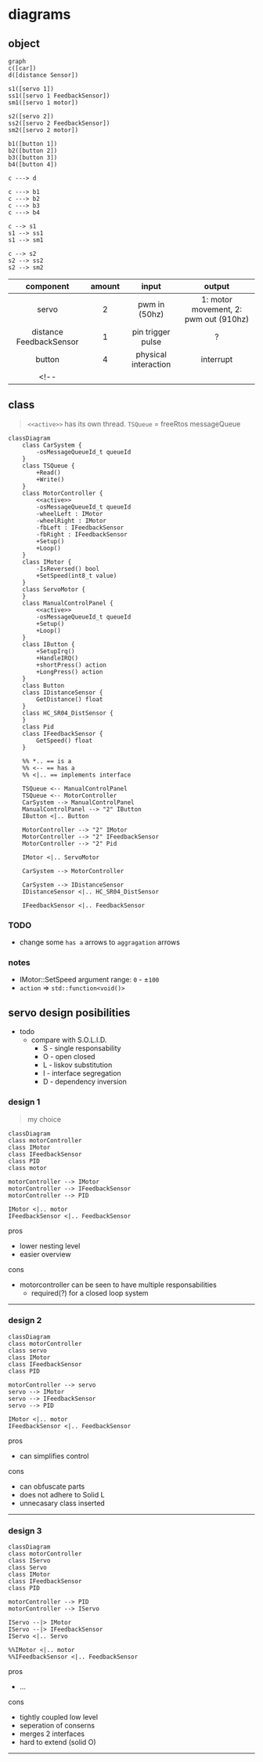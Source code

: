 # diagrams

## object

```mermaid
graph
c([car])
d([distance Sensor])

s1([servo 1])
ss1([servo 1 FeedbackSensor])
sm1([servo 1 motor])

s2([servo 2])
ss2([servo 2 FeedbackSensor])
sm2([servo 2 motor])

b1([button 1])
b2([button 2])
b3([button 3])
b4([button 4])

c ---> d

c ---> b1
c ---> b2
c ---> b3
c ---> b4

c --> s1
s1 --> ss1
s1 --> sm1

c --> s2
s2 --> ss2
s2 --> sm2
```

| component | amount | input | output |
| :---: | :---: | :---: | :---: |
| servo | 2 | pwm in (50hz) | 1: motor movement, 2: pwm out (910hz) |
| distance FeedbackSensor | 1 | pin trigger pulse | ? |
| button | 4 | physical interaction | interrupt |
<!-- |  |  |  | -->

## class

> `<<active>>` has its own thread. `TSQueue` = freeRtos messageQueue

```mermaid
classDiagram
    class CarSystem {
        -osMessageQueueId_t queueId
    }
    class TSQueue {
        +Read()
        +Write()
    }
    class MotorController {
        <<active>>
        -osMessageQueueId_t queueId
        -wheelLeft : IMotor
        -wheelRight : IMotor
        -fbLeft : IFeedbackSensor
        -fbRight : IFeedbackSensor 
        +Setup()
        +Loop()
    }
    class IMotor {
        -IsReversed() bool
        +SetSpeed(int8_t value)
    }
    class ServoMotor {
    }
    class ManualControlPanel {
        <<active>>
        -osMessageQueueId_t queueId
        +Setup()
        +Loop()
    }
    class IButton {
        +SetupIrq()
        +HandleIRQ()
        +shortPress() action
        +LongPress() action
    }
    class Button
    class IDistanceSensor {
        GetDistance() float
    }
    class HC_SR04_DistSensor {
    }
    class Pid
    class IFeedbackSensor {
        GetSpeed() float
    }

    %% *.. == is a
    %% <-- == has a
    %% <|.. == implements interface

    TSQueue <-- ManualControlPanel
    TSQueue <-- MotorController
    CarSystem --> ManualControlPanel
    ManualControlPanel --> "2" IButton
    IButton <|.. Button

    MotorController --> "2" IMotor
    MotorController --> "2" IFeedbackSensor
    MotorController --> "2" Pid

    IMotor <|.. ServoMotor

    CarSystem --> MotorController

    CarSystem --> IDistanceSensor
    IDistanceSensor <|.. HC_SR04_DistSensor

    IFeedbackSensor <|.. FeedbackSensor
```

### TODO

- change some `has a` arrows to `aggragation` arrows

### notes

- IMotor::SetSpeed argument range: `0` - ±`100`
- `action` => `std::function<void()>`

## servo design posibilities

- todo
  - compare with S.O.L.I.D.
    - S - single responsability
    - O - open closed
    - L - liskov substitution
    - I - interface segregation
    - D - dependency inversion

### design 1

> my choice

```mermaid
classDiagram
class motorController
class IMotor
class IFeedbackSensor
class PID
class motor

motorController --> IMotor
motorController --> IFeedbackSensor
motorController --> PID

IMotor <|.. motor
IFeedbackSensor <|.. FeedbackSensor
```

pros

- lower nesting level
- easier overview

cons

- motorcontroller can be seen to have multiple responsabilities
  - required(?) for a closed loop system

---

### design 2

```mermaid
classDiagram
class motorController
class servo
class IMotor
class IFeedbackSensor
class PID

motorController --> servo
servo --> IMotor
servo --> IFeedbackSensor
servo --> PID

IMotor <|.. motor
IFeedbackSensor <|.. FeedbackSensor
```

pros

- can simplifies control

cons

- can obfuscate parts
- does not adhere to Solid L
- unnecasary class inserted

---

### design 3

```mermaid
classDiagram
class motorController
class IServo
class Servo
class IMotor
class IFeedbackSensor
class PID

motorController --> PID
motorController --> IServo

IServo --|> IMotor
IServo --|> IFeedbackSensor
IServo <|.. Servo

%%IMotor <|.. motor
%%IFeedbackSensor <|.. FeedbackSensor

```

pros

- ...

cons

- tightly coupled low level
- seperation of conserns
- merges 2 interfaces
- hard to extend (solid O)

---
